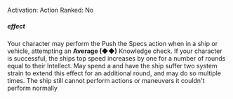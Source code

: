 Activation: Action
Ranked: No
##### effect
Your character may perform the Push the
Specs action when in a ship or vehicle,
attempting an **Average (◆◆)** Knowledge
check. If your character is successful, the
ships top speed increases by one for a
number of rounds equal to their Intellect.
May spend a and have the ship suffer two
system strain to extend this effect for an
additional round, and may do so multiple
times. The ship still cannot perform actions
or maneuvers it couldn't perform normally